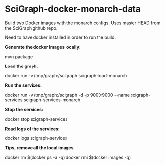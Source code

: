 # SciGraph-docker-monarch-data
Build two Docker images with the monarch configs. Uses master HEAD from the SciGraph github repo.

Need to have docker installed in order to run the build.

**Generate the docker images locally:**

mvn package


**Load the graph:**

docker run -v /tmp/graph:/scigraph scigraph-load-monarch

**Run the services:**

docker run -v /tmp/graph:/scigraph -d -p 9000:9000 --name scigraph-services scigraph-services-monarch

**Stop the services:**

docker stop scigraph-services

**Read logs of the services:**

docker logs scigraph-services

**Tips, remove all the local images**

docker rm $(docker ps -a -q)
docker rmi $(docker images -q)
